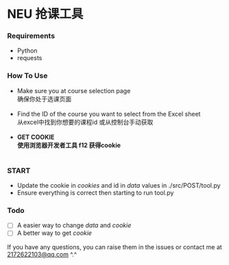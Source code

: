# NEU 抢课工具

### Requirements
- Python<br/>
- requests<br/>

### How To Use
- Make sure you at course selection page<br />
  确保你处于选课页面<br/><br/>
- Find the ID of the course you want to select from the Excel sheet<br />
  从excel中找到你想要的课程id 或从控制台手动获取<br/><br/>
- **GET COOKIE<br />**
  **使用浏览器开发者工具 f12 获得cookie<br/><br/>**

### START
- Update the cookie in *cookies* and id in *data* values in ./src/POST/tool.py
- Ensure everything is correct then starting to run tool.py

### Todo
- [ ] A easier way to change *data* and *cookie*
- [ ] A better way to get *cookie*

If you have any questions, you can raise them in the issues or contact me at 2172622103@qq.com ^.^
